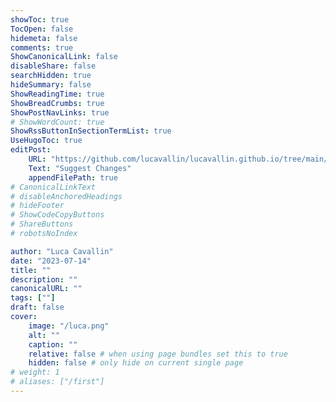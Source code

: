 ```yaml
---
showToc: true
TocOpen: false
hidemeta: false
comments: true
ShowCanonicalLink: false
disableShare: false
searchHidden: true
hideSummary: false
ShowReadingTime: true
ShowBreadCrumbs: true
ShowPostNavLinks: true
# ShowWordCount: true
ShowRssButtonInSectionTermList: true
UseHugoToc: true
editPost:
    URL: "https://github.com/lucavallin/lucavallin.github.io/tree/main/content"
    Text: "Suggest Changes"
    appendFilePath: true
# CanonicalLinkText
# disableAnchoredHeadings
# hideFooter
# ShowCodeCopyButtons
# ShareButtons
# robotsNoIndex

author: "Luca Cavallin"
date: "2023-07-14"
title: ""
description: ""
canonicalURL: ""
tags: [""]
draft: false
cover:
    image: "/luca.png"
    alt: ""
    caption: ""
    relative: false # when using page bundles set this to true
    hidden: false # only hide on current single page
# weight: 1
# aliases: ["/first"]
---
```

